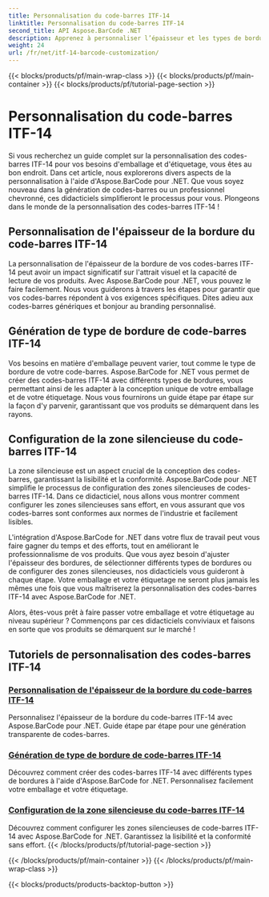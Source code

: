 ```yaml
---
title: Personnalisation du code-barres ITF-14
linktitle: Personnalisation du code-barres ITF-14
second_title: API Aspose.BarCode .NET
description: Apprenez à personnaliser l’épaisseur et les types de bordures de codes-barres ITF-14 avec Aspose.BarCode for .NET. Optimisez votre emballage et votre étiquetage sans effort.
weight: 24
url: /fr/net/itf-14-barcode-customization/
---
```


{{< blocks/products/pf/main-wrap-class >}}
{{< blocks/products/pf/main-container >}}
{{< blocks/products/pf/tutorial-page-section >}}

# Personnalisation du code-barres ITF-14

Si vous recherchez un guide complet sur la personnalisation des codes-barres ITF-14 pour vos besoins d'emballage et d'étiquetage, vous êtes au bon endroit. Dans cet article, nous explorerons divers aspects de la personnalisation à l'aide d'Aspose.BarCode pour .NET. Que vous soyez nouveau dans la génération de codes-barres ou un professionnel chevronné, ces didacticiels simplifieront le processus pour vous. Plongeons dans le monde de la personnalisation des codes-barres ITF-14 !

## Personnalisation de l'épaisseur de la bordure du code-barres ITF-14
La personnalisation de l'épaisseur de la bordure de vos codes-barres ITF-14 peut avoir un impact significatif sur l'attrait visuel et la capacité de lecture de vos produits. Avec Aspose.BarCode pour .NET, vous pouvez le faire facilement. Nous vous guiderons à travers les étapes pour garantir que vos codes-barres répondent à vos exigences spécifiques. Dites adieu aux codes-barres génériques et bonjour au branding personnalisé.

## Génération de type de bordure de code-barres ITF-14
Vos besoins en matière d'emballage peuvent varier, tout comme le type de bordure de votre code-barres. Aspose.BarCode for .NET vous permet de créer des codes-barres ITF-14 avec différents types de bordures, vous permettant ainsi de les adapter à la conception unique de votre emballage et de votre étiquetage. Nous vous fournirons un guide étape par étape sur la façon d'y parvenir, garantissant que vos produits se démarquent dans les rayons.

## Configuration de la zone silencieuse du code-barres ITF-14
La zone silencieuse est un aspect crucial de la conception des codes-barres, garantissant la lisibilité et la conformité. Aspose.BarCode pour .NET simplifie le processus de configuration des zones silencieuses de codes-barres ITF-14. Dans ce didacticiel, nous allons vous montrer comment configurer les zones silencieuses sans effort, en vous assurant que vos codes-barres sont conformes aux normes de l'industrie et facilement lisibles.

L'intégration d'Aspose.BarCode for .NET dans votre flux de travail peut vous faire gagner du temps et des efforts, tout en améliorant le professionnalisme de vos produits. Que vous ayez besoin d'ajuster l'épaisseur des bordures, de sélectionner différents types de bordures ou de configurer des zones silencieuses, nos didacticiels vous guideront à chaque étape. Votre emballage et votre étiquetage ne seront plus jamais les mêmes une fois que vous maîtriserez la personnalisation des codes-barres ITF-14 avec Aspose.BarCode for .NET.

Alors, êtes-vous prêt à faire passer votre emballage et votre étiquetage au niveau supérieur ? Commençons par ces didacticiels conviviaux et faisons en sorte que vos produits se démarquent sur le marché !
## Tutoriels de personnalisation des codes-barres ITF-14
### [Personnalisation de l'épaisseur de la bordure du code-barres ITF-14](./itf-14-barcode-border-thickness-customization/)
Personnalisez l'épaisseur de la bordure du code-barres ITF-14 avec Aspose.BarCode pour .NET. Guide étape par étape pour une génération transparente de codes-barres.
### [Génération de type de bordure de code-barres ITF-14](./itf-14-barcode-border-type-generation/)
Découvrez comment créer des codes-barres ITF-14 avec différents types de bordures à l'aide d'Aspose.BarCode for .NET. Personnalisez facilement votre emballage et votre étiquetage.
### [Configuration de la zone silencieuse du code-barres ITF-14](./itf-14-barcode-quiet-zone-configuration/)
Découvrez comment configurer les zones silencieuses de code-barres ITF-14 avec Aspose.BarCode for .NET. Garantissez la lisibilité et la conformité sans effort.
{{< /blocks/products/pf/tutorial-page-section >}}

{{< /blocks/products/pf/main-container >}}
{{< /blocks/products/pf/main-wrap-class >}}

{{< blocks/products/products-backtop-button >}}
